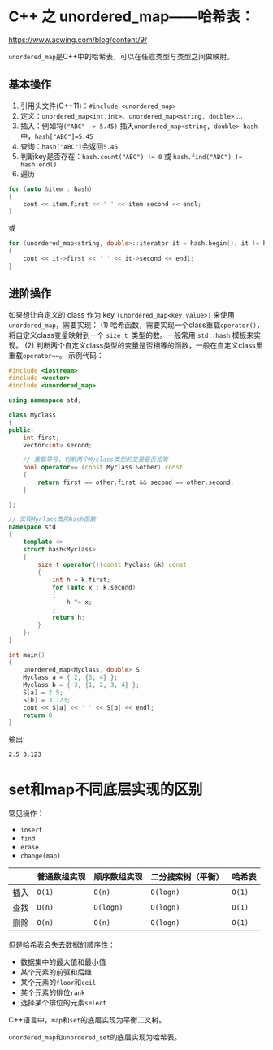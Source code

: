 # C++ 之 unordered_map——哈希表：

https://www.acwing.com/blog/content/9/

`unordered_map`是C++中的哈希表，可以在任意类型与类型之间做映射。

## **基本操作**

1. 引用头文件(C++11)：`#include <unordered_map>`
2. 定义：`unordered_map<int,int>`、`unordered_map<string, double>` ...
3. 插入：例如将`("ABC" -> 5.45)` 插入`unordered_map<string, double> hash`中，`hash["ABC"]=5.45`
4. 查询：`hash["ABC"]`会返回`5.45`
5. 判断key是否存在：`hash.count("ABC") != 0` 或 `hash.find("ABC") != hash.end()`
6. 遍历

```c++
for (auto &item : hash)
{
    cout << item.first << ' ' << item.second << endl;
}
```

或

```c++
for (unordered_map<string, double>::iterator it = hash.begin(); it != hash.end(); it ++ )
{
    cout << it->first << ' ' << it->second << endl;
}
```





## **进阶操作**

如果想让自定义的 class 作为 key  `(unordered_map<key,value>)` 来使用`unordered_map`，需要实现：
(1) 哈希函数，需要实现一个class重载`operator()`，将自定义class变量映射到一个 `size_t `类型的数。一般常用 `std::hash` 模板来实现。
(2) 判断两个自定义class类型的变量是否相等的函数，一般在自定义class里重载`operator==`。
示例代码：

```c++
#include <iostream>
#include <vector>
#include <unordered_map>

using namespace std;

class Myclass
{
public:
    int first;
    vector<int> second;

    // 重载等号，判断两个Myclass类型的变量是否相等
    bool operator== (const Myclass &other) const
    {
        return first == other.first && second == other.second;
    }

};

// 实现Myclass类的hash函数
namespace std
{
    template <>
    struct hash<Myclass>
    {
        size_t operator()(const Myclass &k) const
        {
            int h = k.first;
            for (auto x : k.second)
            {
                h ^= x;
            }
            return h;
        }
    };
}

int main()
{
    unordered_map<Myclass, double> S;
    Myclass a = { 2, {3, 4} };
    Myclass b = { 3, {1, 2, 3, 4} };
    S[a] = 2.5;
    S[b] = 3.123;
    cout << S[a] << ' ' << S[b] << endl;
    return 0;
}
```


输出:

```
2.5 3.123
```





# set和map不同底层实现的区别

常见操作：

- `insert`
- `find`
- `erase`
- `change(map)`



|      | 普通数组实现 | 顺序数组实现 | 二分搜索树（平衡） | 哈希表 |
| ---- | ------------ | ------------ | ------------------ | ------ |
| 插入 | `O(1)`       | `O(n)`       | `O(logn)`          | `O(1)` |
| 查找 | `O(n)`       | `O(logn)`    | `O(logn)`          | `O(1)` |
| 删除 | `O(n)`       | `O(n)`       | `O(logn)`          | `O(1)` |

但是哈希表会失去数据的顺序性：

- 数据集中的最大值和最小值
- 某个元素的前驱和后继
- 某个元素的`floor`和`ceil`
- 某个元素的排位`rank`
- 选择某个排位的元素`select`

 

C++语言中，`map`和`set`的底层实现为平衡二叉树。

`unordered_map`和`unordered_set`的底层实现为哈希表。









